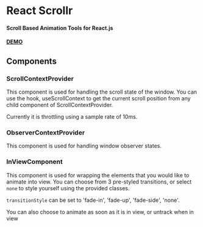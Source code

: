 # React Scrollr
#### Scroll Based Animation Tools for React.js
#### [DEMO](http://react-scrollr.vercel.app/)

## Components  
  
### ScrollContextProvider
This component is used for handling the scroll state of the window.
You can use the hook, useScrollContext to get the current scroll position from any child component of ScrollContextProvider.

Currently it is throttling using a sample rate of 10ms.

### ObserverContextProvider
This component is used for handling window observer states.

### InViewComponent
This component is used for wrapping the elements that you would like to animate into view.
You can choose from 3 pre-styled transitions, or select `none` to style yourself using the provided classes.

`transitionStyle` can be set to 'fade-in', 'fade-up', 'fade-side', 'none'.

You can also choose to animate as soon as it is in view, or untrack when in view

